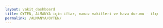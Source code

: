 ```yaml
---
layout: vakit_dashboard
title: OYTEN, ALMANYA için iftar, namaz vakitleri ve hava durumu - ilçe/eyalet seç
permalink: /ALMANYA/OYTEN/
---
```


<script type="text/javascript">
  var GLOBAL_COUNTRY = 'ALMANYA';
  var GLOBAL_CITY = 'OYTEN';
  var GLOBAL_STATE = '';
  var lat = 72;
  var lon = 21;
</script>
